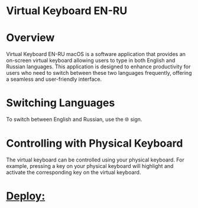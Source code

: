 # Virtual Keyboard EN-RU

# Overview
Virtual Keyboard EN-RU macOS is a software application that provides an on-screen virtual keyboard allowing users to type in both English and Russian languages. This application is designed to enhance productivity for users who need to switch between these two languages frequently, offering a seamless and user-friendly interface.

# Switching Languages
To switch between English and Russian, use the 🌐 sign.

# Controlling with Physical Keyboard
The virtual keyboard can be controlled using your physical keyboard. For example, pressing a key on your physical keyboard will highlight and activate the corresponding key on the virtual keyboard.

# [Deploy:](https://virtual-keyboard-en-ru.netlify.app/) 
